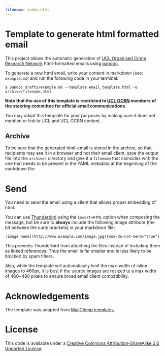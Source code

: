 ```yaml
---
filename: index.html
---
```


# Template to generate html formatted email

This project allows the automatic generation of [UCL Organised Crime Research Network](http://blogs.ucl.ac.uk/organised-crime/) html-formatted emails using [pandoc](http://pandoc.org).

To generate a new html email, write your content in markdown (see: `example.md`) and run the following code in your terminal:

```
$ pandoc drafts/example.md --template email_template.html -o archive/filename.html
```

**Note that the use of this template is restricted to [UCL OCRN](http://blogs.ucl.ac.uk/organised-crime/) members of the steering committee for official email communications**.

You may adapt this template for your purposes by making sure it does not mention or link to UCL and UCL OCRN content.

## Archive

To be sure that the generated html-email is stored in the archive, so that recipients may see it in a browser and not their email client, save the output file into the `archive/` directory and give it a `filename` that coincides with the one that needs to be present in the YAML metadata at the beginning of the markdown file:

# Send

You need to send the email using a client that allows proper embedding of html.

You can use [Thunderbird](https://www.mozilla.org/en-GB/thunderbird/) using the `Insert>HTML` option when composing the message, but be sure to **always** include the following image attribute (the bit between the curly brackets) in your markdown file:

```
[image name](http://www.example.com/image.jpg){moz-do-not-send="true"}
```

This prevents Thunderbird from attaching the files instead of including them as linked references. Thus the email is far smaller and is less likely to be blocked by spam filters.

Also, while the template will automatically limit the max-width of inline images to 460px, it is best if the source images are resized to a max width of 460~490 pixels to ensure broad email client compatibility.


# Acknowledgements

The template was adapted from [MailChimp templates](https://github.com/mailchimp/email-blueprints).


# License

This code is available under a [Creative Commons Attribution-ShareAlike 3.0 Unported License](https://creativecommons.org/licenses/by-sa/3.0/).
